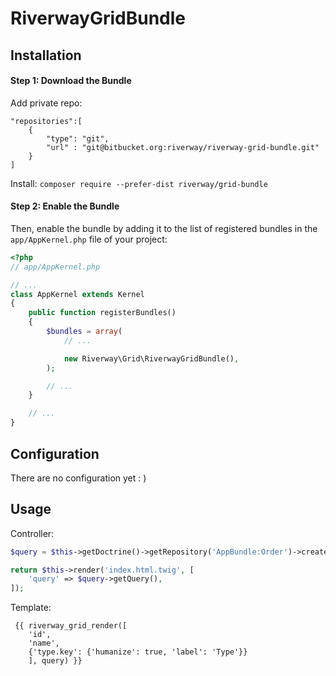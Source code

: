 RiverwayGridBundle
================

Installation
------------
#### Step 1: Download the Bundle
Add private repo:
```
"repositories":[
    {
        "type": "git",
        "url" : "git@bitbucket.org:riverway/riverway-grid-bundle.git"
    }
]
```
Install:
```composer require --prefer-dist riverway/grid-bundle```

#### Step 2: Enable the Bundle

Then, enable the bundle by adding it to the list of registered bundles
in the `app/AppKernel.php` file of your project:

```php
<?php
// app/AppKernel.php

// ...
class AppKernel extends Kernel
{
    public function registerBundles()
    {
        $bundles = array(
            // ...

            new Riverway\Grid\RiverwayGridBundle(),
        );

        // ...
    }

    // ...
}
```

Configuration
-------------
There are no configuration yet : )

Usage
-----
Controller:
```php
$query = $this->getDoctrine()->getRepository('AppBundle:Order')->createQueryBuilder('o')->getQuery();

return $this->render('index.html.twig', [
    'query' => $query->getQuery(),
]);

```

Template:
```
 {{ riverway_grid_render([
    'id',
    'name',
    {'type.key': {'humanize': true, 'label': 'Type'}}
    ], query) }}
```
